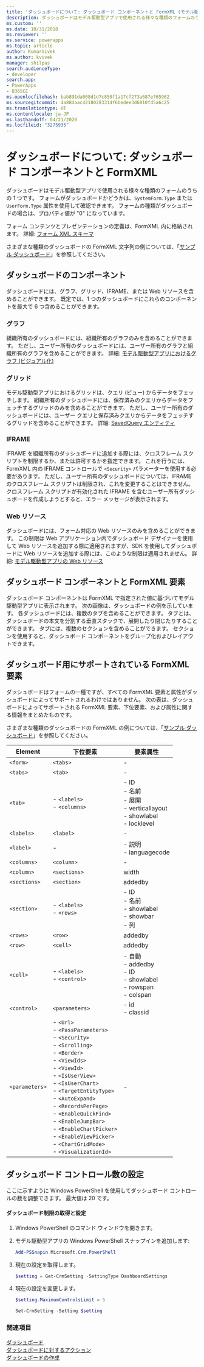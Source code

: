 ```yaml
---
title: 'ダッシュボードについて: ダッシュボード コンポーネントと FormXML (モデル駆動型アプリ) | Microsoftのドキュメント'
description: ダッシュボードはモデル駆動型アプリで使用される様々な種類のフォームのうちの 1 つです。 フォームがダッシュボードかどうかは、SystemForm.Type または UserForm.Type 属性を使用して確認できます。
ms.custom: ''
ms.date: 10/31/2018
ms.reviewer: ''
ms.service: powerapps
ms.topic: article
author: KumarVivek
ms.author: kvivek
manager: shilpas
search.audienceType:
- developer
search.app:
- PowerApps
- D365CE
ms.openlocfilehash: bab891da008d1d7c850f1a17cf273a687e765962
ms.sourcegitcommit: 4a88daac42180283314f6bedee3d6810fd5a6c25
ms.translationtype: HT
ms.contentlocale: ja-JP
ms.lasthandoff: 04/21/2020
ms.locfileid: "3275935"
---
```

# <a name="understand-dashboards-dashboard-components-and-formxml"></a>ダッシュボードについて: ダッシュボード コンポーネントと FormXML

<!-- https://docs.microsoft.com/dynamics365/customer-engagement/developer/customize-dev/understand-dashboards-dashboard-components-formxml -->

ダッシュボードはモデル駆動型アプリで使用される様々な種類のフォームのうちの 1 つです。 フォームがダッシュボードかどうかは、`SystemForm.Type` または `UserForm.Type` 属性を使用して確認できます。 フォームの種類がダッシュボードの場合は、プロパティ値が "0" になっています。  

 フォーム コンテンツとプレゼンテーションの定義は、FormXML 内に格納されます。 詳細: [フォーム XML スキーマ](form-xml-schema.md)  

 さまざまな種類のダッシュボードの FormXML 文字列の例については、「[サンプル ダッシュボード](sample-dashboards.md)」を参照してください。  

<a name="DashboardComponents"></a>   
## <a name="dashboard-components"></a>ダッシュボードのコンポーネント  
 ダッシュボードには、グラフ、グリッド、IFRAME、または Web リソースを含めることができます。 既定では、1 つのダッシュボードにこれらのコンポーネントを最大で 6 つ含めることができます。  

<!-- In the [!INCLUDE[pn_dynamics_crm](../../includes/pn-dynamics-crm.md)] on-premises version, you can change the number of components to be displayed on a dashboard using [!INCLUDE[pn_PowerShell](../../includes/pn-powershell.md)]. More information: [Set the Number of Dashboard Controls](understand-dashboards-dashboard-components-formxml.md#set_controls_limit)-->

<!--[!INCLUDE[cc_sdk_onpremises_note](../../includes/cc-sdk-onpremises-note.md)]-->

### <a name="charts"></a>グラフ  
 組織所有のダッシュボードには、組織所有のグラフのみを含めることができます。 ただし、ユーザー所有のダッシュボードには、ユーザー所有のグラフと組織所有のグラフを含めることができます。 詳細: [モデル駆動型アプリにおけるグラフ (ビジュアル化)](view-data-with-visualizations-charts.md)  

### <a name="grids"></a>グリッド  
 モデル駆動型アプリにおけるグリッドは、クエリ (ビュー) からデータをフェッチします。 組織所有のダッシュボードには、保存済みのクエリからデータをフェッチするグリッドのみを含めることができます。 ただし、ユーザー所有のダッシュボードには、ユーザー クエリと保存済みクエリからデータをフェッチするグリッドを含めることができます。 詳細: [SavedQuery エンティティ](../common-data-service/reference/entities/savedquery.md) 

### <a name="iframes"></a>IFRAME  
 IFRAME を組織所有のダッシュボードに追加する際には、クロスフレーム スクリプトを制限するか、または許可するかを指定できます。 これを行うには、FormXML 内の IFRAME コントロールで `<Security>` パラメーターを使用する必要があります。 ただし、ユーザー所有のダッシュボードについては、IFRAME のクロスフレーム スクリプトは制限され、これを変更することはできません。 クロスフレーム スクリプトが有効化された IFRAME を含むユーザー所有ダッシュボードを作成しようとすると、エラー メッセージが表示されます。  

### <a name="web-resources"></a>Web リソース  
 ダッシュボードには、フォーム対応の Web リソースのみを含めることができます。 この制限は Web アプリケーション内でダッシュボード デザイナーを使用して Web リソースを追加する際に適用されますが、SDK を使用してダッシュボードに Web リソースを追加する際には、このような制限は適用されません。 詳細: [モデル駆動型アプリの Web リソース](web-resources.md)

<a name="DashboardComponentsandFormXML"></a>   
## <a name="dashboard-components-and-formxml-elements"></a>ダッシュボード コンポーネントと FormXML 要素  
 ダッシュボード コンポーネントは FormXML で指定された値に基づいてモデル駆動型アプリに表示されます。 次の画像は、ダッシュボードの例を示しています。 各ダッシュボードには、複数のタブを含めることができます。 タブとは、ダッシュボードの本文を分割する垂直スタックで、展開したり閉じたりすることができます。 タブには、複数のセクションを含めることができます。 セクションを使用すると、ダッシュボード コンポーネントをグループ化およびレイアウトできます。 

 <!-- TODO: image not found ![Dashboard components layout](../media/crm-v5s-dashboards-components.png "Dashboard components layout")   -->

<a name="SupportedFormXMLElements"></a>   
## <a name="formxml-elements-supported-for-dashboards"></a>ダッシュボード用にサポートされている FormXML 要素  
 ダッシュボードはフォームの一種ですが、すべての FormXML 要素と属性がダッシュボードによってサポートされるわけではありません。 次の表は、ダッシュボードによってサポートされる FormXML 要素、下位要素、および属性に関する情報をまとめたものです。

 さまざまな種類のダッシュボードの FormXML の例については、「[サンプル ダッシュボード](sample-dashboards.md)」を参照してください。  


|    Element     |                                                                                                                                                                                                                          下位要素                                                                                                                                                                                                                          |                                          要素属性                                          |
|----------------|------------------------------------------------------------------------------------------------------------------------------------------------------------------------------------------------------------------------------------------------------------------------------------------------------------------------------------------------------------------------------------------------------------------------------------------------------------------|------------------------------------------------------------------------------------------------------|
|    `<form>`    |                                                                                                                                                                                                                             `<tabs>`                                                                                                                                                                                                                             |                                                  -                                                   |
|    `<tabs>`    |                                                                                                                                                                                                                             `<tab>`                                                                                                                                                                                                                              |                                                  -                                                   |
|    `<tab>`     |                                                                                                                                                                                                               -   `<labels>`<br />-   `<columns>`                                                                                                                                                                                                                | -   ID<br />-   名前<br />-   展開<br />-   verticallayout<br />-   showlabel<br />-   locklevel |
|   `<labels>`   |                                                                                                                                                                                                                            `<label>`                                                                                                                                                                                                                             |                                                  -                                                   |
|   `<label>`    |                                                                                                                                                                                                                                -                                                                                                                                                                                                                                 |                                -   説明<br />-   languagecode                                 |
|  `<columns>`   |                                                                                                                                                                                                                            `<column>`                                                                                                                                                                                                                            |                                                  -                                                   |
|   `<column>`   |                                                                                                                                                                                                                           `<sections>`                                                                                                                                                                                                                           |                                                width                                                 |
|  `<sections>`  |                                                                                                                                                                                                                           `<section>`                                                                                                                                                                                                                            |                                               addedby                                                |
|  `<section>`   |                                                                                                                                                                                                                 -   `<labels>`<br />-   `<rows>`                                                                                                                                                                                                                 |              -   ID<br />-   名前<br />-   showlabel<br />-   showbar<br />-   列               |
|    `<rows>`    |                                                                                                                                                                                                                             `<row>`                                                                                                                                                                                                                              |                                               addedby                                                |
|    `<row>`     |                                                                                                                                                                                                                             `<cell>`                                                                                                                                                                                                                             |                                               addedby                                                |
|    `<cell>`    |                                                                                                                                                                                                               -   `<labels>`<br />-   `<control>`                                                                                                                                                                                                                |      -   自動<br />-   addedby<br />-   ID<br />-   showlabel<br />-   rowspan<br />-   colspan      |
|  `<control>`   |                                                                                                                                                                                                                          `<parameters>`                                                                                                                                                                                                                          |                                       -   id<br />-   classid                                        |
| `<parameters>` | -   `<Url>`<br />-  `<PassParameters>`<br />-   `<Security>`<br />-   `<Scrolling>`<br />-   `<Border>`<br />-   `<ViewIds>`<br />-   `<ViewId>`<br />-   `<IsUserView>`<br />-   `<IsUserChart>`<br />-   `<TargetEntityType>`<br />-   `<AutoExpand>`<br />-   `<RecordsPerPage>`<br />-   `<EnableQuickFind>`<br />-   `<EnableJumpBar>`<br />-   `<EnableChartPicker>`<br />-   `<EnableViewPicker>`<br />-   `<ChartGridMode>`<br />-   `<VisualizationId>` |                                                  -                                                   |

<a name="set_controls_limit"></a>   
## <a name="set-the-number-of-dashboard-controls"></a>ダッシュボード コントロール数の設定  
 ここに示すように Windows PowerShell を使用してダッシュボード コントロールの数を調整できます。 最大値は 20 です。  

#### <a name="to-retrieve-and-set-the-dashboard-limit"></a>ダッシュボード制限の取得と設定  

1. Windows PowerShell のコマンド ウィンドウを開きます。  

2. モデル駆動型アプリの Windows PowerShell スナップインを追加します:  

   ```powershell  
   Add-PSSnapin Microsoft.Crm.PowerShell  
   ```  

3. 現在の設定を取得します。  

   ```powershell  
   $setting = Get-CrmSetting -SettingType DashboardSettings  
   ```  

4. 現在の設定を変更します。  

   ```powershell  
   $setting.MaximumControlsLimit = 5  
   ```  

   ```powershell  
   Set-CrmSetting -Setting $setting  
   ```  

### <a name="see-also"></a>関連項目  
 [ダッシュボード](analyze-data-with-dashboards.md)   
 [ダッシュボードに対するアクション](actions-dashboards.md)   
 [ダッシュボードの作成](create-dashboard.md)   
